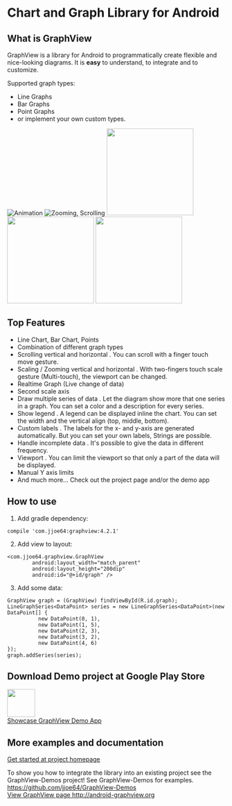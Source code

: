 # Chart and Graph Library for Android

## What is GraphView

GraphView is a library for Android to programmatically create
flexible and nice-looking diagrams.
It is **easy** to understand, to integrate and to customize.

Supported graph types:
* Line Graphs
* Bar Graphs
* Point Graphs
* or implement your own custom types.

<img src="https://raw.githubusercontent.com/jjoe64/GraphView/master/anim.gif" title="Animation" />
<img src="https://raw.githubusercontent.com/jjoe64/GraphView/master/zooming.gif" title="Zooming, Scrolling" />
<img src="https://lh3.googleusercontent.com/v2Ga3ReduITLtP3QJCc8GhOhBHzpyoKiW8SoRh35ydPP45f05BoDN3vSDJxvWB9uY0RU=h900-rw" height="200" />
<img src="https://lh5.ggpht.com/29xLPw1BGGyyvUYgTsRt3E2rlGIH8lTbzYfnxuZJgNOT3hXy3Ggu4o3fPQZWw9u_aso=h900-rw" height="200" />
<img src="http://www.android-graphview.org/uploads/4/1/5/7/41578917/6509264_orig.png" height="200" />

## Top Features

* Line Chart, Bar Chart, Points
* Combination of different graph types
* Scrolling vertical and horizontal
. You can scroll with a finger touch move gesture.
* Scaling / Zooming vertical and horizontal
. With two-fingers touch scale gesture (Multi-touch), the viewport can be changed.
* Realtime Graph (Live change of data)
* Second scale axis
* Draw multiple series of data
. Let the diagram show more that one series in a graph. You can set a color and a description for every series.
* Show legend
. A legend can be displayed inline the chart. You can set the width and the vertical align (top, middle, bottom).
* Custom labels
. The labels for the x- and y-axis are generated automatically. But you can set your own labels, Strings are possible.
* Handle incomplete data
. It's possible to give the data in different frequency.
* Viewport
. You can limit the viewport so that only a part of the data will be displayed.
* Manual Y axis limits
* And much more... Check out the project page and/or the demo app

## How to use

1) Add gradle dependency:
```
compile 'com.jjoe64:graphview:4.2.1'
```

2) Add view to layout:
```
<com.jjoe64.graphview.GraphView
        android:layout_width="match_parent"
        android:layout_height="200dip"
        android:id="@+id/graph" />
```

3) Add some data:
```
GraphView graph = (GraphView) findViewById(R.id.graph);
LineGraphSeries<DataPoint> series = new LineGraphSeries<DataPoint>(new DataPoint[] {
          new DataPoint(0, 1),
          new DataPoint(1, 5),
          new DataPoint(2, 3),
          new DataPoint(3, 2),
          new DataPoint(4, 6)
});
graph.addSeries(series);
```

## Download Demo project at Google Play Store

<img src="https://lh3.googleusercontent.com/yOrpE93m3N_Zr7kEUbnET6eFLGwmWA_a5kGa8XQcVrHeOse7K-zFN9s-gmwdRX3LN7A=w300-rw" width="64" /><br/>
<a href="https://play.google.com/store/apps/details?id=com.jjoe64.graphview_demos" title="GraphView Demos">Showcase GraphView Demo App</a>

## More examples and documentation

<a href="http://android-graphview.org">Get started at project homepage</a>

To show you how to integrate the library into an existing project see the GraphView-Demos project!
See GraphView-Demos for examples.
<a href="https://github.com/jjoe64/GraphView-Demos">https://github.com/jjoe64/GraphView-Demos<br/>
<a href="http://android-graphview.org">View GraphView page http://android-graphview.org</a>
